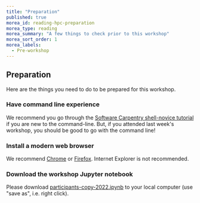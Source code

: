 ```yaml
---
title: "Preparation"
published: true
morea_id: reading-hpc-preparation
morea_type: reading
morea_summary: "A few things to check prior to this workshop"
morea_sort_order: 1
morea_labels:
  - Pre-workshop
---
```


## Preparation 

Here are the things you need to do to be prepared for this workshop.

### Have command line experience

We recommend you go through the [Software Carpentry shell-novice tutorial](https://swcarpentry.github.io/shell-novice/) if you are new to the command-line.  But, if you attended last week's workshop, you should be good to go with the command line!

### Install a modern web browser

We recommend [Chrome](https://www.google.com/chrome/) or [Firefox](https://www.mozilla.org/en-US/firefox/).  Internet Explorer is not recommended.

### Download the workshop Jupyter notebook

Please download [participants-copy-2022.ipynb](code/participants-copy-2022.ipynb) to your local computer (use "save as", i.e. right click).
